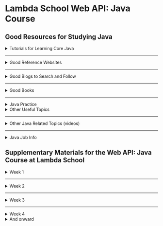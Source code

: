 # Lambda School Web API: Java Course

## Good Resources for Studying Java

<details><summary>Tutorials for Learning Core Java</summary>
<p>

### Greenfoot Introducting Java using 2d Animation

[https://www.greenfoot.org/doc/joy-of-code](https://www.greenfoot.org/doc/joy-of-code)

---
### Princenton On-line Textbook

[https://introcs.cs.princeton.edu/java/home](https://introcs.cs.princeton.edu/java/home/)

---
### How To Do It In Java

[https://howtodoinjava.com](https://howtodoinjava.com)

---
### Simplified Java Tutorial

[https://www.w3schools.com/java/](https://www.w3schools.com/java/)

---
### Udacity Introduction to Java

[http://horstmann.com/sjsu/cs046/](http://horstmann.com/sjsu/cs046/)

---
### Java in 60 Minutes

[https://youtu.be/3Ky9MZyL8r4](https://youtu.be/3Ky9MZyL8r4)

---
### Udemy Java Programming Masterclass for Software Developers (around $10.00)

[https://www.udemy.com/java-the-complete-java-developer-course/?couponCode=LPA-JAVA-MCLASS](https://www.udemy.com/java-the-complete-java-developer-course/?couponCode=LPA-JAVA-MCLASS)

---
</p>
</details>

---

<details><summary>Good Reference Websites</summary>
<p>
  
### Survival Guide for Java Web20

[https://www.gettoby.com/p/3hk9v0vk0q5g](https://www.gettoby.com/p/3hk9v0vk0q5g)

---
### Specific Lambda Java Class Info Done by a Former Student

[https://github.com/austie702/java-glossary-tutorial.git](https://github.com/austie702/java-glossary-tutorial.git)

---
### The Offical Website for Spring

[https://spring.io](https://spring.io)

---
### Spring Framework

[https://www.tutorialspoint.com/spring/index.htm](https://www.tutorialspoint.com/spring/index.htm)

---
### Geeks for Geeks Java Programming Language including good interview questions

[https://www.geeksforgeeks.org/java/](https://www.geeksforgeeks.org/java/)

---
### Java interview prep: 15 Java interview questions
[https://blog.educative.io/15-java-interview-questions/](https://blog.educative.io/15-java-interview-questions/)

---
### Common Java Errors

[http://cs-people.bu.edu/dgs/courses/cs111-old/assignments/errors.html](http://cs-people.bu.edu/dgs/courses/cs111-old/assignments/errors.html)

---
### On Going Glossary for JX (started by Austin Howes)

[https://github.com/austie702/java-glossary-tutorial.git](https://github.com/austie702/java-glossary-tutorial.git)

---
</p>
</details>

---

<details><summary>Good Blogs to Search and Follow</summary>
<p>
  
### Java Spring Great Examples Baeldung

[https://www.baeldung.com](https://www.baeldung.com)

---
### Spring Framework Guru

[https://springframework.guru](https://springframework.guru)

---
### Callicoder

[https://www.callicoder.com/categories/java/](https://www.callicoder.com/categories/java/)

---
### Pivotal's Spring Blog

[https://spring.io/blog](https://spring.io/blog)

---
</p>
</details>

---

<details><summary>Good Books</summary>
<p>

### Java Methods - my go to book for Core Java

[http://www.skylit.com/jm.html](http://www.skylit.com/jm.html)

---
### Code Dated by set the foundation for Java Spring

[https://www.amazon.com/Spring-REST-Balaji-Varanasi/dp/1484208242](https://www.amazon.com/Spring-REST-Balaji-Varanasi/dp/1484208242)

---
### THE book on writing effective Java Code.

[https://www.amazon.com/Effective-Java-Joshua-Bloch-ebook/dp/B078H61SCH/](https://www.amazon.com/Effective-Java-Joshua-Bloch-ebook/dp/B078H61SCH/)

---
### Data Structures and Algorithms in Java

[https://www.amazon.com/Data-Structures-Algorithms-Java-6th-ebook/dp/B00JDRQF8C/](https://www.amazon.com/Data-Structures-Algorithms-Java-6th-ebook/dp/B00JDRQF8C/)

---
</p>
</details>

---

<details><summary>Java Practice</summary>
<p>

### Space Battle Arena
Fun practice with Java! Requires some setting up and 2+ people for best results

[http://mikeware.github.io/SpaceBattleArena/](http://mikeware.github.io/SpaceBattleArena/)

---
### Code Wars

[https://www.codewars.com/](https://www.codewars.com/)

---
</p>
</details>
<details><summary>Other Useful Topics</summary>
<p>
  
### THE Online PostgreSQL Tutorial

[https://www.tutorialspoint.com/postgresql/postgresql_tutorial.pdf](https://www.tutorialspoint.com/postgresql/postgresql_tutorial.pdf)

---
### Rest Web API articles

[https://restful.io/](https://restful.io/)

---
### JetBrains IntelliJ IDEA IDE

[https://www.jetbrains.com/help/idea/getting-started.html](https://www.jetbrains.com/help/idea/getting-started.html)

---
### How to Unfork a repo on GitHub
[https://dev.to/nickymeuleman/how-to-unfork-a-repo-on-github-2a8](https://dev.to/nickymeuleman/how-to-unfork-a-repo-on-github-2a8)

---
</p>
</details>

---

<details><summary>Other Java Related Topics (videos)</summary>
<p>

### Moving beyond REST: GraphQL and Java with Pratik Patel - Denver JUG Jan 2019

[https://youtu.be/Y9g4j1nsFS0](https://youtu.be/Y9g4j1nsFS0)

---
</p>
</details>

---

<details><summary>Java Job Info</summary>
<p>

### Java job market trends for 2019 from Recallact

[https://www.recallact.com/presentation/java-job-market-trends-2019](https://www.recallact.com/presentation/java-job-market-trends-2019)

---

### Companies Using Java from Stackshare

[https://stackshare.io/java](https://stackshare.io/java)

---
</p>
</details>

## Supplementary Materials for the Web API: Java Course at Lambda School

<details><summary>Week 1</summary>
<p>
<details><summary>Day 1</summary>
<p>
Information for Day 1

---
</p>
</details>
<details><summary>Day 2</summary>
<p>
Information for Day 2

---
</p>
</details>

<details><summary>Day 3</summary>
<p>
Information for Day 3

---
</p>
</details>

<details><summary>Day 4</summary>
<p>
Information for Day 4

---
</p>
</details>
</p>
</details>

---

<details><summary>Week 2</summary>
<p>
<details><summary>Day 1</summary>
<p>
Information for Day 1

---
</p>
</details>
<details><summary>Day 2</summary>
<p>
Information for Day 2

---
</p>
</details>

<details><summary>Day 3</summary>
<p>
Information for Day 3

---
</p>
</details>

<details><summary>Day 4</summary>
<p>
Information for Day 4

---
</p>
</details>
</p>
</details>

---

<details><summary>Week 3</summary>
<p>
<details><summary>Day 1</summary>
<p>
Information for Day 1

---
</p>
</details>
<details><summary>Day 2</summary>
<p>
Information for Day 2

---
</p>
</details>

<details><summary>Day 3</summary>
<p>
Information for Day 3

---
</p>
</details>

<details><summary>Day 4</summary>
<p>
Information for Day 4

---
</p>
</details>
</p>
</details>

---

<details><summary>Week 4</summary>
<p>
<details><summary>Day 1</summary>
<p>
Information for Day 1

---
</p>
</details>
<details><summary>Day 2</summary>
<p>
Information for Day 2

---
</p>
</details>

<details><summary>Day 3</summary>
<p>
Information for Day 3

---
</p>
</details>

<details><summary>Day 4</summary>
<p>
Information for Day 4

---
</p>
</details>

---
</p>
</details>

<details><summary>And onward</summary>
<p>
  
### More Topics to follow

---
</p>
</details>
